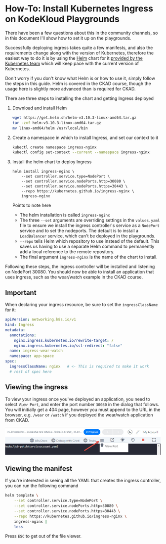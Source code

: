 # How-To: Install Kubernetes Ingress on KodeKloud Playgrounds

There have been a few questions about this in the community channels, so in this document I'll show how to set it up on the playgrounds.

Successfully deploying ingress takes quite a few manifests, and also the requirements change along with the version of Kubernetes, therefore the easiest way to do it is by using the [Helm](https://helm.sh/) chart for it [provided by the Kubernetes team](https://kubernetes.github.io/ingress-nginx/) which will keep pace with the current version of Kubernetes.

Don't worry if you don't know what Helm is or how to use it, simply follow the steps in this guide. Helm is covered in the CKAD course, though the usage here is slightly more advanced than is required for CKAD.

There are three steps to installing the chart and getting Ingress deployed

1. Download and install Helm

    ```bash
    wget https://get.helm.sh/helm-v3.10.3-linux-amd64.tar.gz
    tar -zxf helm-v3.10.3-linux-amd64.tar.gz
    mv linux-amd64/helm /usr/local/bin
    ```

2. Create a namespace in which to install Ingress, and set our context to it

    ```bash
    kubectl create namespace ingress-nginx
    kubectl config set-context --current --namespace ingress-nginx
    ```

3. Install the helm chart to deploy Ingress

    ```
    helm install ingress-nginx \
        --set controller.service.type=NodePort \
        --set controller.service.nodePorts.http=30080 \
        --set controller.service.nodePorts.https=30443 \
        --repo https://kubernetes.github.io/ingress-nginx \
        ingress-nginx
    ```

    Points to note here

    * The helm installation is called `ingress-nginx`
    * The three `--set` arguments are overriding settings in the `values.yaml` file to ensure we install the ingress controller's service as a `NodePort` service and to set the nodeports. The default is to install a `LoadBalancer` service, which can't be deployed in the playgrounds.
    * `--repo` tells Helm which repository to use instead of the default. This saves us having to use a separate Helm command to permanently add a local reference to the remote repository.
    * The final argument `ingress-nginx` is the name of the chart to install.


Following these steps, the ingress controller will be installed and listening on NodePort 30080. You should now be able to install an application that uses ingress, such as the wear/watch example in the CKAD course.

## Important

When declaring your ingress resource, be sure to set the `ingressClassName` for it:

```yaml
apiVersion: networking.k8s.io/v1
kind: Ingress
metadata:
  annotations:
    nginx.ingress.kubernetes.io/rewrite-target: /
    nginx.ingress.kubernetes.io/ssl-redirect: "false"
  name: ingress-wear-watch
  namespace: app-space
spec:
  ingressClassName: nginx   # <- This is required to make it work
  # rest of spec here
```

## Viewing the ingress

To view your ingress once you've deployed an application, you need to select `View Port`, and enter the port number `30080` in the dialog that follows. You will initially get a 404 page, however you must append to the URL in the browser, e.g. `/wear` or `/watch` if you deployed the wear/watch application from CKAD.

![view-port](../img/view-port.jpg)

## Viewing the manifest

If you're interested in seeing all the YAML that creates the ingress controller, you can run the following command

```bash
helm template \
    --set controller.service.type=NodePort \
    --set controller.service.nodePorts.http=30080 \
    --set controller.service.nodePorts.https=30443 \
    --repo https://kubernetes.github.io/ingress-nginx \
    ingress-nginx |
    less
```

Press `ESC` to get out of the file viewer.
